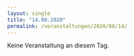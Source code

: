```yaml
---
layout: single
title: "14.08.2020"
permalink: /veranstaltungen/2020/08/14/
---
```


Keine Veranstaltung an diesem Tag.
